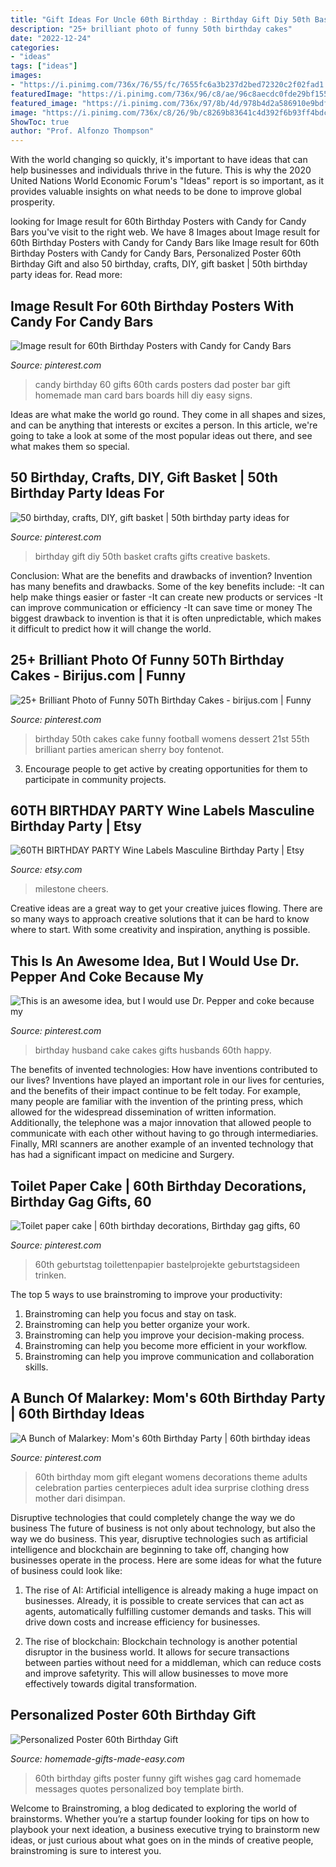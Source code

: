 ```yaml
---
title: "Gift Ideas For Uncle 60th Birthday : Birthday Gift Diy 50th Basket Crafts Gifts Creative Baskets"
description: "25+ brilliant photo of funny 50th birthday cakes"
date: "2022-12-24"
categories:
- "ideas"
tags: ["ideas"]
images:
- "https://i.pinimg.com/736x/76/55/fc/7655fc6a3b237d2bed72320c2f02fad1.jpg"
featuredImage: "https://i.pinimg.com/736x/96/c8/ae/96c8aecdc0fde29bf1558f02b8527f72--party-ideas-for-adults-fiesta-party.jpg"
featured_image: "https://i.pinimg.com/736x/97/8b/4d/978b4d2a586910e9bdf54f39b59b3788.jpg"
image: "https://i.pinimg.com/736x/c8/26/9b/c8269b83641c4d392f6b93ff4bdce05e.jpg"
ShowToc: true
author: "Prof. Alfonzo Thompson"
---
```



With the world changing so quickly, it's important to have ideas that can help businesses and individuals thrive in the future. This is why the 2020 United Nations World Economic Forum's "Ideas" report is so important, as it provides valuable insights on what needs to be done to improve global prosperity.

	

		
looking for Image result for 60th Birthday Posters with Candy for Candy Bars you've visit to the right web. We have 8 Images about Image result for 60th Birthday Posters with Candy for Candy Bars like Image result for 60th Birthday Posters with Candy for Candy Bars, Personalized Poster 60th Birthday Gift and also 50 birthday, crafts, DIY, gift basket | 50th birthday party ideas for. Read more:
		
    
## Image Result For 60th Birthday Posters With Candy For Candy Bars

<img loading=lazy src="https://i.pinimg.com/736x/97/8b/4d/978b4d2a586910e9bdf54f39b59b3788.jpg" onerror="this.onerror=null;this.src='https://tse2.mm.bing.net/th?id=OIP.xeE_-w3CRZsaQnwvkGtWUQAAAA&amp;pid=15.1';" alt="Image result for 60th Birthday Posters with Candy for Candy Bars">

_Source: pinterest.com_

>candy birthday 60 gifts 60th cards posters dad poster bar gift homemade man card bars boards hill diy easy signs. 

	

Ideas are what make the world go round. They come in all shapes and sizes, and can be anything that interests or excites a person. In this article, we're going to take a look at some of the most popular ideas out there, and see what makes them so special.

    
## 50 Birthday, Crafts, DIY, Gift Basket | 50th Birthday Party Ideas For

<img loading=lazy src="https://i.pinimg.com/736x/76/55/fc/7655fc6a3b237d2bed72320c2f02fad1.jpg" onerror="this.onerror=null;this.src='https://tse1.mm.bing.net/th?id=OIP.KsMuGdNS8m4g5h0-JzNpKAHaJ3&amp;pid=15.1';" alt="50 birthday, crafts, DIY, gift basket | 50th birthday party ideas for">

_Source: pinterest.com_

>birthday gift diy 50th basket crafts gifts creative baskets. 

	

Conclusion: What are the benefits and drawbacks of invention?
Invention has many benefits and drawbacks. Some of the key benefits include: 
-It can help make things easier or faster 
-It can create new products or services 
-It can improve communication or efficiency 
-It can save time or money 
The biggest drawback to invention is that it is often unpredictable, which makes it difficult to predict how it will change the world.

    
## 25+ Brilliant Photo Of Funny 50Th Birthday Cakes - Birijus.com | Funny

<img loading=lazy src="https://i.pinimg.com/736x/c8/26/9b/c8269b83641c4d392f6b93ff4bdce05e.jpg" onerror="this.onerror=null;this.src='https://tse2.mm.bing.net/th?id=OIP.TldrRc4-qELd_XDbrFNFdAHaJ4&amp;pid=15.1';" alt="25+ Brilliant Photo of Funny 50Th Birthday Cakes - birijus.com | Funny">

_Source: pinterest.com_

>birthday 50th cakes cake funny football womens dessert 21st 55th brilliant parties american sherry boy fontenot. 

	

3. Encourage people to get active by creating opportunities for them to participate in community projects. 

    
## 60TH BIRTHDAY PARTY Wine Labels Masculine Birthday Party | Etsy

<img loading=lazy src="https://i.etsystatic.com/7811753/r/il/b71f91/1343033497/il_fullxfull.1343033497_tgs9.jpg" onerror="this.onerror=null;this.src='https://tse2.mm.bing.net/th?id=OIP.1wbc8feRCGa6TDOA3gyv6wHaLH&amp;pid=15.1';" alt="60TH BIRTHDAY PARTY Wine Labels Masculine Birthday Party | Etsy">

_Source: etsy.com_

>milestone cheers. 

	

Creative ideas are a great way to get your creative juices flowing. There are so many ways to approach creative solutions that it can be hard to know where to start. With some creativity and inspiration, anything is possible.

    
## This Is An Awesome Idea, But I Would Use Dr. Pepper And Coke Because My

<img loading=lazy src="https://i.pinimg.com/736x/c5/de/b9/c5deb900a30806516596fb16ebc8d207--husband-birthday-cakes-birthday-ideas.jpg" onerror="this.onerror=null;this.src='https://tse3.mm.bing.net/th?id=OIP.XVbCt4m-s2pNzAxSftLzWwHaJ3&amp;pid=15.1';" alt="This is an awesome idea, but I would use Dr. Pepper and coke because my">

_Source: pinterest.com_

>birthday husband cake cakes gifts husbands 60th happy. 

	

The benefits of invented technologies: How have inventions contributed to our lives?
Inventions have played an important role in our lives for centuries, and the benefits of their impact continue to be felt today. For example, many people are familiar with the invention of the printing press, which allowed for the widespread dissemination of written information. Additionally, the telephone was a major innovation that allowed people to communicate with each other without having to go through intermediaries. Finally, MRI scanners are another example of an invented technology that has had a significant impact on medicine and Surgery.

    
## Toilet Paper Cake | 60th Birthday Decorations, Birthday Gag Gifts, 60

<img loading=lazy src="https://i.pinimg.com/736x/0f/35/b9/0f35b947e3d757ca974b102786d24bce.jpg" onerror="this.onerror=null;this.src='https://tse2.mm.bing.net/th?id=OIP.8fUKiZchYn4xoPwHo1TaOAHaJ3&amp;pid=15.1';" alt="Toilet paper cake | 60th birthday decorations, Birthday gag gifts, 60">

_Source: pinterest.com_

>60th geburtstag toilettenpapier bastelprojekte geburtstagsideen trinken. 

	

The top 5 ways to use brainstroming to improve your productivity:
1. Brainstroming can help you focus and stay on task.
2. Brainstroming can help you better organize your work.
3. Brainstroming can help you improve your decision-making process.
4. Brainstroming can help you become more efficient in your workflow.
5. Brainstroming can help you improve communication and collaboration skills.

    
## A Bunch Of Malarkey: Mom&#039;s 60th Birthday Party | 60th Birthday Ideas

<img loading=lazy src="https://i.pinimg.com/736x/96/c8/ae/96c8aecdc0fde29bf1558f02b8527f72--party-ideas-for-adults-fiesta-party.jpg" onerror="this.onerror=null;this.src='https://tse4.mm.bing.net/th?id=OIP.OZeuhiYHfIE9SCN_BVFKuAHaE7&amp;pid=15.1';" alt="A Bunch of Malarkey: Mom&#039;s 60th Birthday Party | 60th birthday ideas">

_Source: pinterest.com_

>60th birthday mom gift elegant womens decorations theme adults celebration parties centerpieces adult idea surprise clothing dress mother dari disimpan. 

	

Disruptive technologies that could completely change the way we do business
The future of business is not only about technology, but also the way we do business. This year, disruptive technologies such as artificial intelligence and blockchain are beginning to take off, changing how businesses operate in the process. Here are some ideas for what the future of business could look like:
1. The rise of AI: Artificial intelligence is already making a huge impact on businesses. Already, it is possible to create services that can act as agents, automatically fulfilling customer demands and tasks. This will drive down costs and increase efficiency for businesses.

2. The rise of blockchain: Blockchain technology is another potential disruptor in the business world. It allows for secure transactions between parties without need for a middleman, which can reduce costs and improve safetyrity. This will allow businesses to move more effectively towards digital transformation.


    
## Personalized Poster 60th Birthday Gift

<img loading=lazy src="https://www.homemade-gifts-made-easy.com/image-files/personalized-poster-60th-birthday-gift-boy-600x900.jpg" onerror="this.onerror=null;this.src='https://tse2.mm.bing.net/th?id=OIP.gXNdyXSjMy2wvicczhrqgQHaLH&amp;pid=15.1';" alt="Personalized Poster 60th Birthday Gift">

_Source: homemade-gifts-made-easy.com_

>60th birthday gifts poster funny gift wishes gag card homemade messages quotes personalized boy template birth. 

	

Welcome to Brainstroming, a blog dedicated to exploring the world of brainstorms. Whether you’re a startup founder looking for tips on how to playbook your next ideation, a business executive trying to brainstorm new ideas, or just curious about what goes on in the minds of creative people, brainstroming is sure to interest you.

